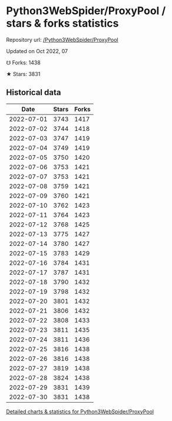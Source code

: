 # Python3WebSpider/ProxyPool / stars & forks statistics

Repository url: [/Python3WebSpider/ProxyPool](https://github.com/Python3WebSpider/ProxyPool)

Updated on Oct 2022, 07

☋ Forks: 1438

★ Stars: 3831

## Historical data
| Date | Stars | Forks |
|------|-------|-------|
| 2022-07-01 | 3743 | 1417 | 
| 2022-07-02 | 3744 | 1418 | 
| 2022-07-03 | 3747 | 1419 | 
| 2022-07-04 | 3749 | 1419 | 
| 2022-07-05 | 3750 | 1420 | 
| 2022-07-06 | 3753 | 1421 | 
| 2022-07-07 | 3753 | 1421 | 
| 2022-07-08 | 3759 | 1421 | 
| 2022-07-09 | 3760 | 1421 | 
| 2022-07-10 | 3762 | 1423 | 
| 2022-07-11 | 3764 | 1423 | 
| 2022-07-12 | 3768 | 1425 | 
| 2022-07-13 | 3775 | 1427 | 
| 2022-07-14 | 3780 | 1427 | 
| 2022-07-15 | 3783 | 1429 | 
| 2022-07-16 | 3784 | 1431 | 
| 2022-07-17 | 3787 | 1431 | 
| 2022-07-18 | 3790 | 1432 | 
| 2022-07-19 | 3798 | 1432 | 
| 2022-07-20 | 3801 | 1432 | 
| 2022-07-21 | 3806 | 1432 | 
| 2022-07-22 | 3808 | 1433 | 
| 2022-07-23 | 3811 | 1435 | 
| 2022-07-24 | 3811 | 1436 | 
| 2022-07-25 | 3816 | 1438 | 
| 2022-07-26 | 3816 | 1438 | 
| 2022-07-27 | 3819 | 1438 | 
| 2022-07-28 | 3824 | 1438 | 
| 2022-07-29 | 3831 | 1439 | 
| 2022-07-30 | 3831 | 1438 | 


[Detailed charts & statistics for Python3WebSpider/ProxyPool](https://reviewgithub.com/rep/Python3WebSpider/ProxyPool)
